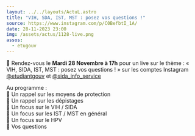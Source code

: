 ```yaml
---
layout: ../../layouts/ActuL.astro
title: "VIH, SDA, IST, MST : posez vos questions !"
source: https://www.instagram.com/p/C0BefbtI_1A/
date: 28-11-2023 23:00
img: /assets/actus/1128-live.png
assos:
  - etugouv
---
```


📢 Rendez-vous le __Mardi 28 Novembre à 17h__ pour un live sur le thème : « VIH, SIDA, IST, MST : posez vos questions ! » sur les comptes Instagram [@etudiantgouv](https://www.instagram.com/etudiantgouv/) et [@sida_info_service](https://www.instagram.com/sida_info_service/)

Au programme :  
🔴 Un rappel sur les moyens de protection  
🔴 Un rappel sur les dépistages  
🔴 Un focus sur le VIH / SIDA  
🔴 Un focus sur les IST / MST en général  
🔴 Un focus sur le HPV  
🔴 Vos questions